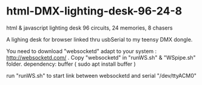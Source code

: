 # html-DMX-lighting-desk-96-24-8
html &amp; javascript lighting desk 96 circuits, 24 memories, 8 chasers

A lighing desk for browser linked thru usbSerial to my teensy DMX dongle. 

You need to download "websocketd" adapt to your system : http://websocketd.com/ . 
Copy "websocketd" in "runWS.sh" & "WSpipe.sh" folder.
dependency: buffer ( sudo apt install buffer )

run "runWS.sh" to start link between websocketd and serial "/dev/ttyACM0"
